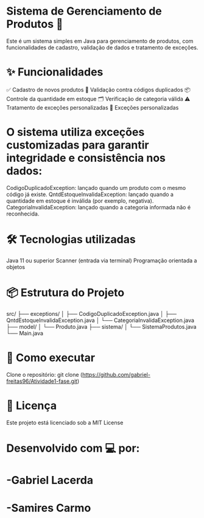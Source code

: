 # Sistema de Gerenciamento de Produtos 🛒
Este é um sistema simples em Java para gerenciamento de produtos, com funcionalidades de cadastro, validação de dados e tratamento de exceções.

# ✨ Funcionalidades
✅ Cadastro de novos produtos
🚫 Validação contra códigos duplicados
📦 Controle da quantidade em estoque
🗂️ Verificação de categoria válida
⚠️ Tratamento de exceções personalizadas
🧾 Exceções personalizadas
# O sistema utiliza exceções customizadas para garantir integridade e consistência nos dados:

CodigoDuplicadoException: lançado quando um produto com o mesmo código já existe.
QntdEstoqueInvalidaException: lançado quando a quantidade em estoque é inválida (por exemplo, negativa).
CategoriaInvalidaException: lançado quando a categoria informada não é reconhecida.
# 🛠️ Tecnologias utilizadas
Java 11 ou superior
Scanner (entrada via terminal)
Programação orientada a objetos
# 📦 Estrutura do Projeto
src/ ├── exceptions/ │ ├── CodigoDuplicadoException.java │ ├── QntdEstoqueInvalidaException.java │ └── CategoriaInvalidaException.java ├── model/ │ └── Produto.java ├── sistema/ │ └── SistemaProdutos.java └── Main.java

# 🚀 Como executar
Clone o repositório:
git clone (https://github.com/gabriel-freitas96/Atividade1-fase.git)

# 📄 Licença

Este projeto está licenciado sob a MIT License

# Desenvolvido com 💻 por:

# -Gabriel Lacerda
# -Samires Carmo
